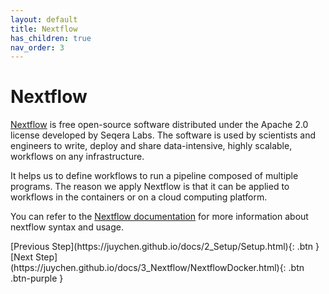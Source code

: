 ```yaml
---
layout: default
title: Nextflow
has_children: true
nav_order: 3
---
```

# Nextflow

[Nextflow](https://www.nextflow.io/about-us.html) is free open-source software distributed under the Apache 2.0 license developed by Seqera Labs. The software is used by scientists and engineers to write, deploy and share data-intensive, highly scalable, workflows on any infrastructure.

It helps us to define workflows to run a pipeline composed of multiple programs. The reason we apply Nextflow is that it can be applied to workflows in the containers or on a cloud computing platform.

You can refer to the [Nextflow documentation](https://www.nextflow.io/docs/latest/getstarted.html) for more information about nextflow syntax and usage.


<div class="code-example" markdown="1">
[Previous Step](https://juychen.github.io/docs/2_Setup/Setup.html){: .btn }
[Next Step](https://juychen.github.io/docs/3_Nextflow/NextflowDocker.html){: .btn .btn-purple }
</div>